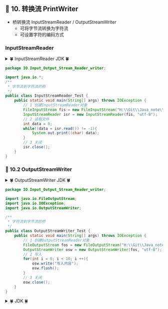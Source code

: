 ## &#127800; 10. 转换流 PrintWriter
- 桥转换流 InputStreamReader / OutputStreamWriter
  - 可将字节流转换为字符流
  - 可设置字符的编码方式
### InputStreamReader
<details>
<summary> &#127808; InputStreamReader JDK &#127808;</summary>

- java.lang.Object 
  - java.io.Reader 
    - java.io.InputStreamReader 
- 构造方法
  - InputStreamReader(InputStream in) 创建一个使用默认字符集的InputStreamReader。  
  - InputStreamReader(InputStream in, Charset cs) 创建一个使用给定字符集的InputStreamReader。  
  - InputStreamReader(InputStream in, CharsetDecoder dec) 创建一个使用给定字符集解码器的InputStreamReader。  
  - InputStreamReader(InputStream in, String charsetName) 创建一个使用命名字符集的InputStreamReader。  
- 常用方法
  - void close() 关闭流并释放与之相关联的任何系统资源。  
  - String getEncoding() 返回此流使用的字符编码的名称。  
  - int read() 读一个字符  
  - int read(char[] cbuf, int offset, int length) 将字符读入数组的一部分。  
  - boolean ready() 告诉这个流是否准备好被读取。 

</details>
  
```java
package IO.Input_Output_Stream_Reader_writer;

import java.io.*;
/**
 * 字节流到字符流的桥
 */
public class InputStreamReader_Test {
    public static void main(String[] args) throws IOException {
        // 1 创建InputStreamReader对象
        FileInputStream fis = new FileInputStream("H:\\Git\\Java_note\\IO\\Test\\test.md");
        InputStreamReader isr = new InputStreamReader(fis, "utf-8");
        // 2 读取文件
        int data = 0;
        while((data = isr.read()) != -1){
            System.out.print((char) data);
        }
        // 3 关闭
        isr.close();
    }
}
```
  
### &#127803; 10.2 OutputStreamWriter
<details>
<summary> &#127808; OutputStreamWriter JDK &#127808;</summary>

- java.lang.Object 
  - java.io.Writer 
    - java.io.OutputStreamWriter 
- 构造方法
  - OutputStreamWriter(OutputStream out) 创建一个使用默认字符编码的OutputStreamWriter。  
  - OutputStreamWriter(OutputStream out, Charset cs) 创建一个使用给定字符集的OutputStreamWriter。  
  - OutputStreamWriter(OutputStream out, CharsetEncoder enc) 创建一个使用给定字符集编码器的OutputStreamWriter。  
  - OutputStreamWriter(OutputStream out, String charsetName) 创建一个使用命名字符集的OutputStreamWriter。  
- 常用方法
  - void close() 关闭流，先刷新。  
  - void flush() 刷新流。  
  - String getEncoding() 返回此流使用的字符编码的名称。  
  - void write(char[] cbuf, int off, int len) 写入字符数组的一部分。  
  - void write(int c) 写一个字符  
  - void write(String str, int off, int len) 写一个字符串的一部分。  

</details>


```java
package IO.Input_Output_Stream_Reader_writer;

import java.io.FileOutputStream;
import java.io.IOException;
import java.io.OutputStreamWriter;

/**
 * 字符流到字节流的桥
 */
public class OutputStreamWriter_Test {
    public static void main(String[] args) throws IOException {
        // 1 创建OutputStreamReader对象
        FileOutputStream fos = new FileOutputStream("H:\\Git\\Java_note\\IO\\Test\\test.md");
        OutputStreamWriter osw = new OutputStreamWriter(fos, "utf-8");
        // 2 写入
        for(int i = 0; i < 10; i ++){
            osw.write("写入内容");
            osw.flush();
        }
        // 3 关闭
        osw.close();
    }
}
```
                              
<details>
<summary> &#127808; JDK &#127808;</summary>
